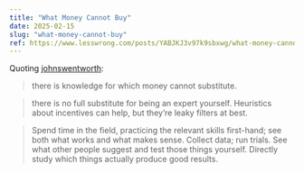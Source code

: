 ```yaml
---
title: "What Money Cannot Buy"
date: 2025-02-15
slug: "what-money-cannot-buy"
ref: https://www.lesswrong.com/posts/YABJKJ3v97k9sbxwg/what-money-cannot-buy
---
```


Quoting [johnswentworth](https://www.lesswrong.com/posts/YABJKJ3v97k9sbxwg/what-money-cannot-buy):

> there is knowledge for which money cannot substitute.

> there is no full substitute for being an expert yourself. Heuristics about incentives can help, but they’re leaky filters at best.

> Spend time in the field, practicing the relevant skills first-hand; see both what works and what makes sense. Collect data; run trials. See what other people suggest and test those things yourself. Directly study which things actually produce good results.